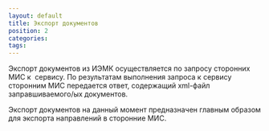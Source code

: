 ```yaml
---
layout: default
title: Экспорт документов
position: 2
categories: 
tags: 
---
```


Экспорт документов из ИЭМК осуществляется по запросу сторонних МИС к  сервису. По результатам выполнения запроса к сервису сторонним МИС передается ответ, содержащий xml-файл заправшиваемого/ых документов.

Экспорт документов на данный момент предназначен главным образом для экспорта направлений в сторонние МИС. 

 

